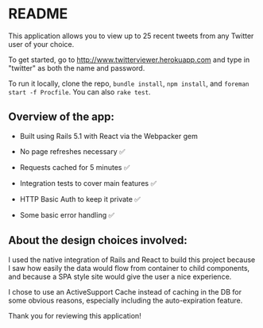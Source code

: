 # README

This application allows you to view up to 25 recent tweets from any Twitter user of your choice.

To get started, go to http://www.twitterviewer.herokuapp.com and type in "twitter" as both the name and password.

To run it locally, clone the repo, `bundle install`, `npm install`, and `foreman start -f Procfile`. You can also `rake test`.

## Overview of the app:

* Built using Rails 5.1 with React via the Webpacker gem

* No page refreshes necessary ✅

* Requests cached for 5 minutes ✅

* Integration tests to cover main features ✅

* HTTP Basic Auth to keep it private ✅

* Some basic error handling ✅


## About the design choices involved:

I used the native integration of Rails and React to build this project because I saw how easily the data would flow from container to child components, and because a SPA style site would give the user a nice experience.

I chose to use an ActiveSupport Cache instead of caching in the DB for some obvious reasons, especially including the auto-expiration feature.

Thank you for reviewing this application! 
